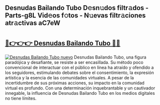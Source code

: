 ## Desnudas Bailando Tubo D𝚎sn𝚞dos filtr𝚊dos - Parts-g8L Vid𝚎os f𝚘tos - N𝚞evas filtr𝚊ciones atr𝚊ctivas aC7eW

# <h2><a href="http://mb3p4y.tromn.icu/?c=Desnudas+Bailando+Tubo">🔗👉👉👉 Desnudas Bailando Tubo 🔗🔗</a></h2>

[![Desnudas Bailando Tubo nuevo](https://i.imgur.com/pEAQMta.gif)](http://mb3p4y.tromn.icu/?c=Desnudas+Bailando+Tubo)
Desnudas Bailando Tubo, una figura paradójica y desafiante, se resiste a ser encasillada. Su método poco convencional de interactuar con el público en línea ha atraído y ofendido a los seguidores, estimulando debates sobre el consentimiento, la expresión artística y la esencia de las comunidades virtuales. A pesar de la incertidumbre de sus próximas acciones, su impacto en la comunidad virtual es profundo. Con una determinación inquebrantable y un cautivador innegable, la influencia de Desnudas Bailando Tubo en los medios digitales no tiene límites.
